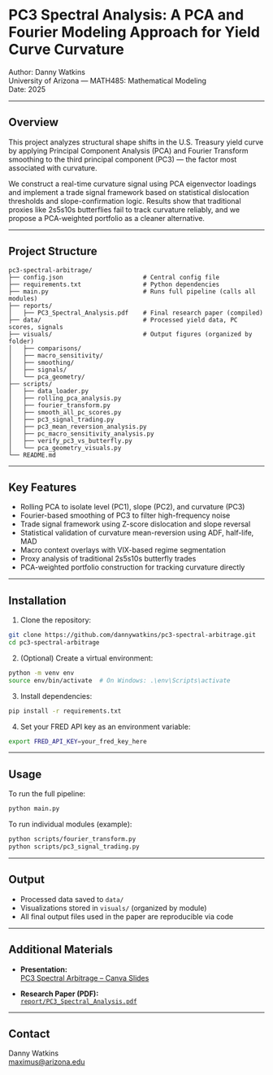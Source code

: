 # PC3 Spectral Analysis: A PCA and Fourier Modeling Approach for Yield Curve Curvature

Author: Danny Watkins  
University of Arizona — MATH485: Mathematical Modeling  
Date: 2025

---

## Overview

This project analyzes structural shape shifts in the U.S. Treasury yield curve by applying Principal Component Analysis (PCA) and Fourier Transform smoothing to the third principal component (PC3) — the factor most associated with curvature.

We construct a real-time curvature signal using PCA eigenvector loadings and implement a trade signal framework based on statistical dislocation thresholds and slope-confirmation logic. Results show that traditional proxies like 2s5s10s butterflies fail to track curvature reliably, and we propose a PCA-weighted portfolio as a cleaner alternative.

---

## Project Structure

```
pc3-spectral-arbitrage/
├── config.json                      # Central config file
├── requirements.txt                 # Python dependencies
├── main.py                          # Runs full pipeline (calls all modules)
├── reports/
│   ├── PC3_Spectral_Analysis.pdf    # Final research paper (compiled)
├── data/                            # Processed yield data, PC scores, signals
├── visuals/                         # Output figures (organized by folder)
│   ├── comparisons/
│   ├── macro_sensitivity/
│   ├── smoothing/
│   ├── signals/
│   └── pca_geometry/
├── scripts/
│   ├── data_loader.py
│   ├── rolling_pca_analysis.py
│   ├── fourier_transform.py
│   ├── smooth_all_pc_scores.py
│   ├── pc3_signal_trading.py
│   ├── pc3_mean_reversion_analysis.py
│   ├── pc_macro_sensitivity_analysis.py
│   ├── verify_pc3_vs_butterfly.py
│   └── pca_geometry_visuals.py
└── README.md
```

---

## Key Features

- Rolling PCA to isolate level (PC1), slope (PC2), and curvature (PC3)
- Fourier-based smoothing of PC3 to filter high-frequency noise
- Trade signal framework using Z-score dislocation and slope reversal
- Statistical validation of curvature mean-reversion using ADF, half-life, MAD
- Macro context overlays with VIX-based regime segmentation
- Proxy analysis of traditional 2s5s10s butterfly trades
- PCA-weighted portfolio construction for tracking curvature directly

---

## Installation

1. Clone the repository:
```bash
git clone https://github.com/dannywatkins/pc3-spectral-arbitrage.git
cd pc3-spectral-arbitrage
```

2. (Optional) Create a virtual environment:
```bash
python -m venv env
source env/bin/activate  # On Windows: .\env\Scripts\activate
```

3. Install dependencies:
```bash
pip install -r requirements.txt
```

4. Set your FRED API key as an environment variable:
```bash
export FRED_API_KEY=your_fred_key_here
```

---

## Usage

To run the full pipeline:

```bash
python main.py
```

To run individual modules (example):

```bash
python scripts/fourier_transform.py
python scripts/pc3_signal_trading.py
```

---

## Output

- Processed data saved to `data/`
- Visualizations stored in `visuals/` (organized by module)
- All final output files used in the paper are reproducible via code

---

## Additional Materials

- **Presentation:**  
  [PC3 Spectral Arbitrage – Canva Slides](https://www.canva.com/design/DAGh8Y-SZw8/n1P25jCb5vHezFNze0_n6A/edit?utm_content=DAGh8Y-SZw8&utm_campaign=designshare&utm_medium=link2&utm_source=sharebutton)

- **Research Paper (PDF):**  
  [`report/PC3_Spectral_Analysis.pdf`](reports/PC3_Spectral_Analysis.pdf)

---

## Contact

Danny Watkins  
maximus@arizona.edu
